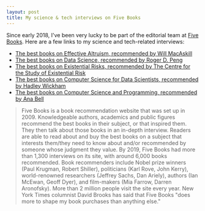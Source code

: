 ```yaml
---
layout: post
title: My science & tech interviews on Five Books
---
```


Since early 2018, I've been very lucky to be part of the editorial team at [Five Books](https://www.fivebooks.com). Here are a few links to my science and tech-related interviews:

* [The best books on Effective Altruism, recommended by Will MacAskill](https://fivebooks.com/best-books/effective-altruism-will-macaskill/)
* [The best books on Data Science, recommended by Roger D. Peng](https://fivebooks.com/best-books/data-science-roger-peng/)
* [The best books on Existential Risks, recommended by The Centre for the Study of Existential Risk](https://fivebooks.com/best-books/existential-risks-cambridge-cser/)
* [The best books on Computer Science for Data Scientists, recommended by Hadley Wickham](https://fivebooks.com/best-books/computer-science-data-science-hadley-wickham/)
* [The best books on Computer Science and Programming, recommended by Ana Bell](https://fivebooks.com/best-books/programming-computer-science-ana-bell/)

> Five Books is a book recommendation website that was set up in 2009. Knowledgeable authors, academics and public figures recommend the best books in their subject, or that inspired them. They then talk about those books in an in-depth interview. Readers are able to read about and buy the best books on a subject that interests them/they need to know about and/or recommended by someone whose judgment they value.
> By 2019, Five Books had more than 1,300 interviews on its site, with around 6,000 books recommended. Book recommenders include Nobel prize winners (Paul Krugman, Robert Shiller), politicians (Karl Rove, John Kerry), world-renowned researchers (Jeffrey Sachs, Dan Ariely), authors (Ian McEwan, Geoff Dyer), and film-makers (Mia Farrow, Darren Aronofsky).
> More than 2 million people visit the site every year. New York Times columnist David Brooks has said that Five Books "does more to shape my book purchases than anything else."

